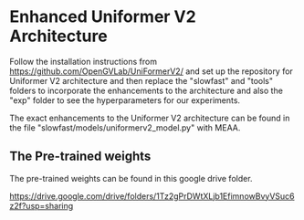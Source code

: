 # Enhanced Uniformer V2 Architecture

Follow the installation instructions from https://github.com/OpenGVLab/UniFormerV2/ and set up the repository for Uniformer V2 architecture and then replace the "slowfast" and "tools" folders to incorporate the enhancements to the architecture and also the "exp" folder to see the hyperparameters for our experiments.

The exact enhancements to the Uniformer V2 architecture can be found in the file "slowfast/models/uniformerv2_model.py" with MEAA.

## The Pre-trained weights

The pre-trained weights can be found in this google drive folder. 

https://drive.google.com/drive/folders/1Tz2gPrDWtXLjb1EfimnowBvyVSuc6z2f?usp=sharing
